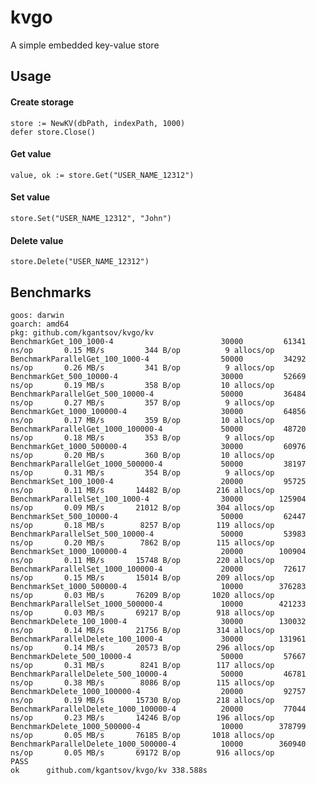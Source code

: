 # kvgo
A simple embedded key-value store


## Usage

#### Create storage

    store := NewKV(dbPath, indexPath, 1000)
    defer store.Close()


#### Get value

    value, ok := store.Get("USER_NAME_12312")


#### Set value

    store.Set("USER_NAME_12312", "John")


#### Delete value

    store.Delete("USER_NAME_12312")



## Benchmarks

    goos: darwin
    goarch: amd64
    pkg: github.com/kgantsov/kvgo/kv
    BenchmarkGet_100_1000-4                 	   30000	     61341 ns/op	   0.15 MB/s	     344 B/op	       9 allocs/op
    BenchmarkParallelGet_100_1000-4         	   50000	     34292 ns/op	   0.26 MB/s	     341 B/op	       9 allocs/op
    BenchmarkGet_500_10000-4                	   30000	     52669 ns/op	   0.19 MB/s	     358 B/op	      10 allocs/op
    BenchmarkParallelGet_500_10000-4        	   50000	     36484 ns/op	   0.27 MB/s	     357 B/op	       9 allocs/op
    BenchmarkGet_1000_100000-4              	   30000	     64856 ns/op	   0.17 MB/s	     359 B/op	      10 allocs/op
    BenchmarkParallelGet_1000_100000-4      	   50000	     48720 ns/op	   0.18 MB/s	     353 B/op	       9 allocs/op
    BenchmarkGet_1000_500000-4              	   30000	     60976 ns/op	   0.20 MB/s	     360 B/op	      10 allocs/op
    BenchmarkParallelGet_1000_500000-4      	   50000	     38197 ns/op	   0.31 MB/s	     354 B/op	       9 allocs/op
    BenchmarkSet_100_1000-4                 	   20000	     95725 ns/op	   0.11 MB/s	   14482 B/op	     216 allocs/op
    BenchmarkParallelSet_100_1000-4         	   30000	    125904 ns/op	   0.09 MB/s	   21012 B/op	     304 allocs/op
    BenchmarkSet_500_10000-4                	   50000	     62447 ns/op	   0.18 MB/s	    8257 B/op	     119 allocs/op
    BenchmarkParallelSet_500_10000-4        	   50000	     53983 ns/op	   0.20 MB/s	    7862 B/op	     115 allocs/op
    BenchmarkSet_1000_100000-4              	   20000	    100904 ns/op	   0.11 MB/s	   15748 B/op	     220 allocs/op
    BenchmarkParallelSet_1000_100000-4      	   20000	     72617 ns/op	   0.15 MB/s	   15014 B/op	     209 allocs/op
    BenchmarkSet_1000_500000-4              	   10000	    376283 ns/op	   0.03 MB/s	   76209 B/op	    1020 allocs/op
    BenchmarkParallelSet_1000_500000-4      	   10000	    421233 ns/op	   0.03 MB/s	   69217 B/op	     918 allocs/op
    BenchmarkDelete_100_1000-4              	   30000	    130032 ns/op	   0.14 MB/s	   21756 B/op	     314 allocs/op
    BenchmarkParallelDelete_100_1000-4      	   30000	    131961 ns/op	   0.14 MB/s	   20573 B/op	     296 allocs/op
    BenchmarkDelete_500_10000-4             	   50000	     57667 ns/op	   0.31 MB/s	    8241 B/op	     117 allocs/op
    BenchmarkParallelDelete_500_10000-4     	   50000	     46781 ns/op	   0.38 MB/s	    8086 B/op	     115 allocs/op
    BenchmarkDelete_1000_100000-4           	   20000	     92757 ns/op	   0.19 MB/s	   15730 B/op	     218 allocs/op
    BenchmarkParallelDelete_1000_100000-4   	   20000	     77044 ns/op	   0.23 MB/s	   14246 B/op	     196 allocs/op
    BenchmarkDelete_1000_500000-4           	   10000	    378799 ns/op	   0.05 MB/s	   76185 B/op	    1018 allocs/op
    BenchmarkParallelDelete_1000_500000-4   	   10000	    360940 ns/op	   0.05 MB/s	   69172 B/op	     916 allocs/op
    PASS
    ok  	github.com/kgantsov/kvgo/kv	338.588s
